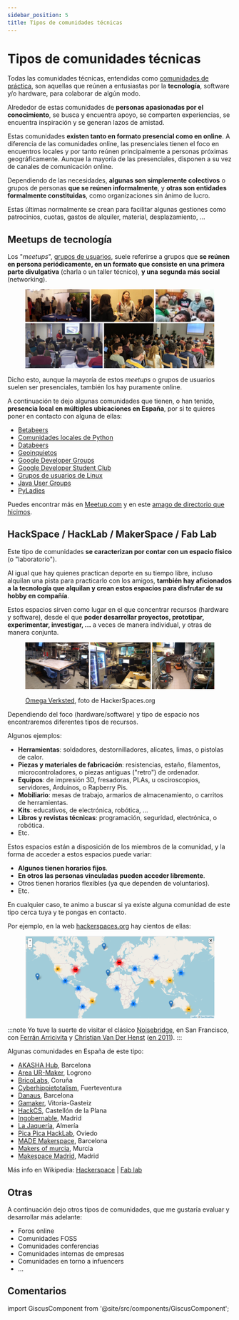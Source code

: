 ```yaml
---
sidebar_position: 5
title: Tipos de comunidades técnicas
---
```


# Tipos de comunidades técnicas

Todas las comunidades técnicas, entendidas como [comunidades de práctica](https://es.wikipedia.org/wiki/Comunidad_de_pr%C3%A1ctica), son aquellas que reúnen a entusiastas por la **tecnología**, software y/o hardware, para colaborar de algún modo.

Alrededor de estas comunidades de **personas apasionadas por el conocimiento**, se busca y encuentra apoyo, se comparten experiencias, se encuentra inspiración y se generan lazos de amistad.

Estas comunidades **existen tanto en formato presencial como en online**. A diferencia de las comunidades online, las presenciales tienen el foco en encuentros locales y por tanto reúnen principalmente a personas próximas geográficamente. Aunque la mayoría de las presenciales, disponen a su vez de canales de comunicación online. 

Dependiendo de las necesidades, **algunas son simplemente colectivos** o grupos de personas **que se reúnen informalmente**, y **otras son entidades formalmente constituidas**, como organizaciones sin ánimo de lucro. 

Estas últimas normalmente se crean para facilitar algunas gestiones como patrocinios, cuotas, gastos de alquiler, material, desplazamiento, ...

## Meetups de tecnología

Los "_meetups_", [grupos de usuarios](https://en.wikipedia.org/wiki/Users%27_group), suele referirse a grupos que **se reúnen en persona periódicamente, en un formato que consiste en una primera parte divulgativa** (charla o un taller técnico), **y una segunda más social** (networking).

<div style={{textAlign: 'center'}}>

<figure>

[![Tech meetup collage](./types-of-technical-communities/tech-meetups-collage.png)](./types-of-technical-communities/tech-meetups-collage.png)

</figure>

</div>

Dicho esto, aunque la mayoría de estos _meetups_ o grupos de usuarios suelen ser presenciales, también los hay puramente online.

A continuación te dejo algunas comunidades que tienen, o han tenido, **presencia local en múltiples ubicaciones en España**, por si te quieres poner en contacto con alguna de ellas: 

* [Betabeers](https://betabeers.com/)
* [Comunidades locales de Python](https://es.python.org/comunidades/)
* [Databeers](https://www.google.com/search?q=Databeers)
* [Geoinquietos](https://geoinquietos.org/)
* [Google Developer Groups](https://gdg.community.dev/)
* [Google Developer Student Club](https://gdsc.community.dev/)
* [Grupos de usuarios de Linux](https://es.wikipedia.org/wiki/Grupo_de_usuarios_de_Linux)
* [Java User Groups](https://dev.java/community/jugs/)
* [PyLadies](https://pyladies.com/locations/)

Puedes encontrar más en [Meetup.com](https://www.meetup.com/es-ES/topics/technology/) y en este [amago de directorio que hicimos](https://comunidades-tecnologicas.github.io/directorio.html).

## HackSpace / HackLab / MakerSpace / Fab Lab 

Este tipo de comunidades **se caracterizan por contar con un espacio físico** (o "laboratorio"). 

Al igual que hay quienes practican deporte en su tiempo libre, incluso alquilan una pista para practicarlo con los amigos, **también hay aficionados a la tecnología que alquilan y crean estos espacios para disfrutar de su hobby en compañía**. 

Estos espacios sirven como lugar en el que concentrar recursos (hardware y software), desde el que **poder desarrollar proyectos, prototipar, experimentar, investigar, ...** a veces de manera individual, y otras de manera conjunta. 

<div style={{textAlign: 'center'}}>

<figure>

[![Omega_Verksted HackerSpace](./types-of-technical-communities/Omega_Verksted%20-%20Hackspace.png)](https://wiki.hackerspaces.org/Omega_Verksted)

<figcaption><a href="https://wiki.hackerspaces.org/Omega_Verksted">Omega Verksted</a>, foto de HackerSpaces.org</figcaption>
</figure>

</div>

Dependiendo del foco (hardware/software) y tipo de espacio nos encontraremos diferentes tipos de recursos. 

Algunos ejemplos:
* **Herramientas**: soldadores, destornilladores, alicates, limas, o pistolas de calor.
* **Piezas y materiales de fabricación**: resistencias, estaño, filamentos, microcontroladores, o piezas antiguas ("retro") de ordenador.
* **Equipos**: de impresión 3D, fresadoras, PLAs, u osciroscopios, servidores, Arduinos, o Rapberry Pis.
* **Mobiliario**: mesas de trabajo, armarios de almacenamiento, o carritos de herramientas.
* **Kits**: educativos, de electrónica, robótica, ...
* **Libros y revistas técnicas**: programación, seguridad, electrónica, o robótica.
* Etc.

Estos espacios están a disposición de los miembros de la comunidad, y la forma de acceder a estos espacios puede variar:
* **Algunos tienen horarios fijos**.
* **En otros las personas vinculadas pueden acceder libremente**.
* Otros tienen horarios flexibles (ya que dependen de voluntarios).
* Etc.

En cualquier caso, te animo a buscar si ya existe alguna comunidad de este tipo cerca tuya y te pongas en contacto. 

Por ejemplo, en la web [hackerspaces.org](https://wiki.hackerspaces.org/List_of_Hacker_Spaces) hay cientos de ellas:

<div style={{textAlign: 'center'}}>

<figure>

[![Mapa de Hackerspaces](./types-of-technical-communities/hackerspaces.org-map.png)](https://wiki.hackerspaces.org/List_of_Hacker_Spaces)

</figure>

</div>

:::note
Yo tuve la suerte de visitar el clásico [Noisebridge](https://en.wikipedia.org/wiki/Noisebridge), en San Francisco, con [Ferrán Arricivita](https://www.linkedin.com/in/ferranarricivita/) y [Christian Van Der Henst](https://www.linkedin.com/in/cvander/) ([en 2011](https://photos.app.goo.gl/DqpUWCDLpuLdL63x9)).
:::

Algunas comunidades en España de este tipo:

* [AKASHA Hub](https://wiki.hackerspaces.org/AKASHA_Hub_Barcelona), Barcelona
* [Area UR-Maker](https://www.unirioja.es/urmaker/), Logrono
* [BricoLabs](https://wiki.hackerspaces.org/BricoLabs), Coruña
* [Cyberhippietotalism](http://totalism.org/), Fuerteventura
* [Danaus](https://www.danaus.io/), Barcelona
* [Gamaker](http://gamaker.org), Vitoria-Gasteiz
* [HackCS](https://wiki.hackerspaces.org/HackCS), Castellón de la Plana
* [Ingobernable](https://ingobernable.net), Madrid
* [La Jaquería](https://lajaqueria.org/sesiones/), Almería
* [Pica Pica HackLab](http://www.picahack.org), Oviedo
* [MADE Makerspace](http://made-bcn.org/), Barcelona
* [Makers of murcia](http://makersofmurcia.org/), Murcia
* [Makespace Madrid](https://makespacemadrid.org/), Madrid

Más info en Wikipedia: [Hackerspace](https://en.wikipedia.org/wiki/Hackerspace) | [Fab lab](https://en.wikipedia.org/wiki/Fab_lab)


## Otras

A continuación dejo otros tipos de comunidades, que me gustaría evaluar y desarrollar más adelante:

* Foros online
* Comunidades FOSS
* Comunidades conferencias
* Comunidades internas de empresas
* Comunidades en torno a infuencers
* ...

<!-- 
Communities & Events - Jonathan Vila JCon Europe: http://bit.ly/vilojona-communities
What's in a community like Liferay's https://www.youtube.com/watch?v=GrG5idMGxF8
 -->

## Comentarios

import GiscusComponent from '@site/src/components/GiscusComponent';

<GiscusComponent></GiscusComponent>